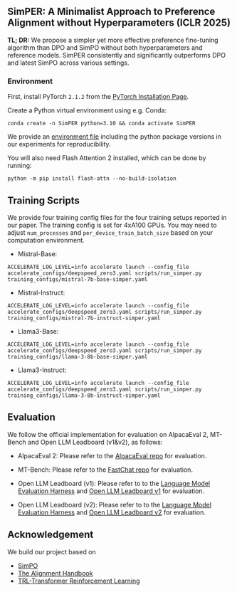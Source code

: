 ## SimPER: A Minimalist Approach to Preference Alignment without Hyperparameters (ICLR 2025)

**TL; DR:** We propose a simpler yet more effective preference fine-tuning algorithm than DPO and SimPO without both hyperparameters and reference models. SimPER consistently and significantly  outperforms DPO and latest SimPO across   various settings.



### Environment

First, install PyTorch `2.1.2` from the [PyTorch Installation Page](https://pytorch.org/get-started/locally/).

Create a Python virtual environment using e.g. Conda:

```shell
conda create -n SimPER python=3.10 && conda activate SimPER
```

We provide an [environment file](https://github.com/tengxiao1/SimPER/blob/main/environment.yml) including the python package versions in our experiments for reproducibility. 

You will also need Flash Attention 2 installed, which can be done by running:

```shell
python -m pip install flash-attn --no-build-isolation
```

## Training Scripts

We provide four training config files for the four training setups reported in our paper. The training config is set for 4xA100 GPUs. You may need to adjust `num_processes` and `per_device_train_batch_size` based on your computation environment. 

* Mistral-Base:
```shell
ACCELERATE_LOG_LEVEL=info accelerate launch --config_file accelerate_configs/deepspeed_zero3.yaml scripts/run_simper.py training_configs/mistral-7b-base-simper.yaml
```
* Mistral-Instruct:
```shell
ACCELERATE_LOG_LEVEL=info accelerate launch --config_file accelerate_configs/deepspeed_zero3.yaml scripts/run_simper.py training_configs/mistral-7b-instruct-simper.yaml
```
* Llama3-Base:
```shell
ACCELERATE_LOG_LEVEL=info accelerate launch --config_file accelerate_configs/deepspeed_zero3.yaml scripts/run_simper.py training_configs/llama-3-8b-base-simper.yaml
```
* Llama3-Instruct:
```shell
ACCELERATE_LOG_LEVEL=info accelerate launch --config_file accelerate_configs/deepspeed_zero3.yaml scripts/run_simper.py training_configs/llama-3-8b-instruct-simper.yaml
```

## Evaluation

We follow the official implementation for evaluation on AlpacaEval 2, MT-Bench and Open LLM Leadboard (v1&v2), as follows:

* AlpacaEval 2: Please refer to the [AlpacaEval repo](https://github.com/tatsu-lab/alpaca_eval) for evaluation.

* MT-Bench: Please refer to the [FastChat repo](https://github.com/lm-sys/FastChat) for evaluation.

* Open LLM Leadboard (v1): Please refer to to the [Language Model Evaluation Harness](https://github.com/EleutherAI/lm-evaluation-harness/tree/b281b0921b636bc36ad05c0b0b0763bd6dd43463) and [Open LLM Leadboard v1](https://huggingface.co/spaces/open-llm-leaderboard-old/open_llm_leaderboard) for evaluation.

* Open LLM Leadboard (v2): Please refer to to the [Language Model Evaluation Harness](https://github.com/huggingface/lm-evaluation-harness/tree/adding_all_changess) and [Open LLM Leadboard v2](https://huggingface.co/spaces/open-llm-leaderboard/open_llm_leaderboard)  for evaluation.


## Acknowledgement
We build our project based on
- [SimPO](https://github.com/princeton-nlp/SimPO/tree/main?tab=readme-ov-file)
- [The Alignment Handbook](https://github.com/huggingface/alignment-handbook)
- [TRL-Transformer Reinforcement Learning](https://github.com/huggingface/trl)
